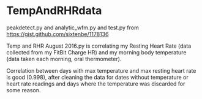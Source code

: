 # TempAndRHRdata

peakdetect.py and analytic_wfm.py and test.py from https://gist.github.com/sixtenbe/1178136

Temp and RHR August 2016.py is correlating my Resting Heart Rate (data collected from my FitBit Charge HR) and my morning body temperature (data taken each morning, oral thermometer). 

Correlation between days with max temperature and max resting heart rate is good (0.998), after cleaning the data for dates without temperature or heart rate readings and days where the temperature was discarded for some reason. 

